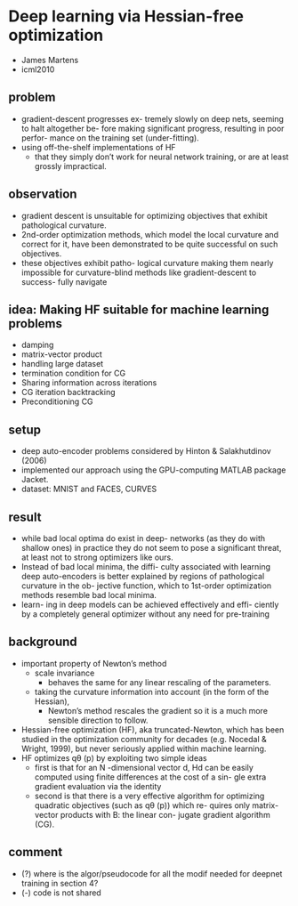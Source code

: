 # Deep learning via Hessian-free optimization
* James Martens
* icml2010

## problem
*  gradient-descent progresses ex-
tremely slowly on deep nets, seeming to halt altogether be-
fore making significant progress, resulting in poor perfor-
mance on the training set (under-fitting).
* using off-the-shelf implementations of HF
  * that they simply don’t work for neural network
training, or are at least grossly impractical.

## observation
* gradient descent is unsuitable for optimizing objectives
that exhibit pathological curvature.
* 2nd-order optimization
methods, which model the local curvature and correct for
it, have been demonstrated to be quite successful on such
objectives.
*  these objectives exhibit patho-
logical curvature making them nearly impossible for
curvature-blind methods like gradient-descent to success-
fully navigate

## idea: Making HF suitable for machine learning problems
* damping
* matrix-vector product
* handling large dataset
* termination condition for CG
* Sharing information across iterations
* CG iteration backtracking
* Preconditioning CG

## setup
* deep auto-encoder problems considered by Hinton & Salakhutdinov (2006)
*  implemented our approach using the GPU-computing
MATLAB package Jacket.
* dataset:
MNIST and FACES, CURVES

## result
* while bad local optima do exist in deep-
networks (as they do with shallow ones) in practice they do
not seem to pose a significant threat, at least not to strong
optimizers like ours.
* Instead of bad local minima, the diffi-
culty associated with learning deep auto-encoders is better
explained by regions of pathological curvature in the ob-
jective function, which to 1st-order optimization methods
resemble bad local minima.
* learn-
ing in deep models can be achieved effectively and effi-
ciently by a completely general optimizer without any need
for pre-training

## background
* important property of Newton’s method
  * scale invariance
    *  behaves the same for any linear rescaling of the parameters.
  * taking the curvature information into account (in the
form of the Hessian),
    * Newton’s method rescales the gradient so it is a much more sensible direction to follow.
* Hessian-free optimization (HF), aka truncated-Newton, which has
been studied in the optimization community for decades
(e.g. Nocedal & Wright, 1999), but never seriously applied
within machine learning.
* HF optimizes qθ (p) by exploiting two simple ideas
  *  first is that for an N -dimensional vector d, Hd can be
easily computed using finite differences at the cost of a sin-
gle extra gradient evaluation via the identity
  * second is that there is a very effective algorithm for
optimizing quadratic objectives (such as qθ (p)) which re-
quires only matrix-vector products with B: the linear con-
jugate gradient algorithm (CG).

## comment
* (?) where is the algor/pseudocode for all the modif needed for deepnet training in section 4?
* (-) code is not shared
